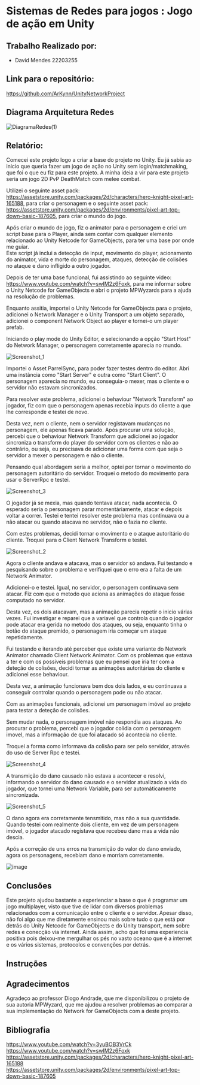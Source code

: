 # Sistemas de Redes para jogos : Jogo de ação em Unity  
## Trabalho Realizado por:  
- David Mendes 22203255
## Link para o repositório:  
https://github.com/ArKynn/UnityNetworkProject  
## Diagrama Arquitetura Redes  
  
![DiagramaRedes(1)](https://github.com/ArKynn/UnityNetworkProject/assets/115217596/173c7d1a-d2ff-4b0e-b382-2851b5a12be3)  
  
## Relatório: 

Comecei este projeto logo a criar a base do projeto no Unity. Eu já sabia ao inicio que queria fazer um jogo de ação no Unity sem login/matchmaking, que foi o que eu fiz para este projeto. A minha ideia a vir para este projeto seria um jogo 2D PvP DeathMatch com melee combat.  

Utilizei o seguinte asset pack: https://assetstore.unity.com/packages/2d/characters/hero-knight-pixel-art-165188, para criar o personagem e o seguinte asset pack: https://assetstore.unity.com/packages/2d/environments/pixel-art-top-down-basic-187605, para criar o mundo do jogo.  

Após criar o mundo de jogo, fiz o animator para o personagem e criei um script base para o Player, ainda sem contar com qualquer elemento relacionado ao Unity Netcode for GameObjects, para ter uma base por onde me guiar.  
Este script já inclui a detecção de input, movimento do player, acionamento do animator, vida e morte do personagem, ataques, detecção de colisões no ataque e dano infligido a outro jogador.  

Depois de ter uma base funcional, fui assistindo ao seguinte video: https://www.youtube.com/watch?v=swIM2z6Foxk, para me informar sobre o Unity Netcode for GameObjects e abri o projeto MPWyzards para a ajuda na resolução de problemas.  

Enquanto assitia, importei o Unity Netcode for GameObjects para o projeto, adicionei o Network Manager e o Unity Transport a um objeto separado, adicionei o component Network Object ao player e tornei-o um player prefab.  

Iniciando o play mode do Unity Editor, e selecionando a opção "Start Host" do Network Manager, o personagem corretamente aparecia no mundo.  
  
![Screenshot_1](https://github.com/ArKynn/UnityNetworkProject/assets/115217596/4b66d6c5-75ec-4828-b73d-85ccba8b11f9)  
  
Importei o Asset ParrelSync, para poder fazer testes dentro do editor. Abri uma instância como "Start Server" e outra como "Start Client". O personagem aparecia no mundo, eu conseguia-o mexer, mas o cliente e o servidor não estavam sincronizados.  

Para resolver este problema, adicionei o behaviour "Network Transform" ao jogador, fiz com que o personagem apenas recebia inputs do cliente a que lhe corresponde e testei de novo.  

Desta vez, nem o cliente, nem o servidor registavam mudanças no personagem, ele apenas ficava parado. Após procurar uma solução, percebi que o behaviour Network Transform que adicionei ao jogador sincroniza o transform do player do servidor com os clientes e não ao contrário, ou seja, eu precisava de adicionar uma forma com que seja o servidor a mexer o personagem e não o cliente.  

Pensando qual abordagem seria a melhor, optei por tornar o movimento do personagem autoritário do servidor. Troquei o metodo do movimento para usar o ServerRpc e testei.  
  
![Screenshot_3](https://github.com/ArKynn/UnityNetworkProject/assets/115217596/275c004b-f826-4a1b-a7e0-a82e9904b050)  
  
O jogador já se mexia, mas quando tentava atacar, nada acontecia. O esperado seria o personagem parar momentáriamente, atacar e depois voltar a correr. Testei e tentei resolver este problema mas continuava ou a não atacar ou quando atacava no servidor, não o fazia no cliente.  

Com estes problemas, decidi tornar o movimento e o ataque autoritário do cliente. Troquei para o Client Network Transform e testei. 
  
![Screenshot_2](https://github.com/ArKynn/UnityNetworkProject/assets/115217596/30860145-5db0-41a6-9f32-35119ea4836d)  
  
Agora o cliente andava e atacava, mas o servidor só andava. Fui testando e pesquisando sobre o problema e verifiquei que o erro era a falta de um Network Animator.  

Adicionei-o e testei. Igual, no servidor, o personagem continuava sem atacar. Fiz com que o metodo que aciona as animações do ataque fosse computado no servidor.  

Desta vez, os dois atacavam, mas a animação parecia repetir o inicio várias vezes. Fui investigar e reparei que a variavel que controla quando o jogador pode atacar era gerida no metodo dos ataques, ou seja, enquanto tinha o botão do ataque premido, o personagem iria começar um ataque repetidamente.  

Fui testando e iterando até perceber que existe uma variante do Network Animator chamado Client Network Animator. Com os problemas que estava a ter e com os possiveis problemas que eu pensei que iria ter com a deteção de colisões, decidi tornar as animações autoritárias do cliente e adicionei esse behaviour.  

Desta vez, a animação funcionava bem dos dois lados, e eu continuava a conseguir controlar quando o personagem pode ou não atacar. 

Com as animações funcionais, adicionei um personagem imóvel ao projeto para testar a deteção de colisões.  

Sem mudar nada, o personagem imóvel não respondia aos ataques. Ao procurar o problema, percebi que o jogador colidia com o personagem imovel, mas a informação de que foi atacado só acontecia no cliente.  

Troquei a forma como informava da colisão para ser pelo servidor, através do uso de Server Rpc e testei.  
  
![Screenshot_4](https://github.com/ArKynn/UnityNetworkProject/assets/115217596/d35271c6-edc9-4906-beca-34afa7961feb)  

A transmição do dano causado não estava a acontecer e resolvi, informando o servidor do dano causado e o servidor atualizado a vida do jogador, que tornei uma Network Variable, para ser automáticamente sincronizada.  
  
![Screenshot_5](https://github.com/ArKynn/UnityNetworkProject/assets/115217596/cf1d0ed9-72ac-4861-9965-01600c483946)  
  
O dano agora era corretamente tensmitido, mas não a sua quantidade. Quando testei com realmente dois cliente, em vez de um personagem imóvel, o jogador atacado registava que recebeu dano mas a vida não descia.  
  
Após a correção de uns erros na transmição do valor do dano enviado, agora os personagens, recebiam dano e morriam corretamente.  
  
![image](https://github.com/ArKynn/UnityNetworkProject/assets/115217596/741c1713-4ed8-4b73-9253-f60e55718384)  

## Conclusões  

Este projeto ajudou bastante a experienciar a base o que é programar um jogo multiplayer, visto que tive de lidar com diversos problemas relacionados com a comunicação entre o cliente e o servidor. Apesar disso, não foi algo que me diretamente ensinou mais sobre tudo o que está por detrás do Unity Netcode for GameObjects e do Unity transport, nem sobre redes e conecção via internet. Ainda assim, acho que foi uma experiencia positiva pois deixou-me mergulhar os pés no vasto oceano que é a internet e os vários sistemas, protocolos e convenções por detrás.  
  
## Instruções  

## Agradecimentos
Agradeço ao professor Diogo Andrade, que me disponibilizou o projeto de sua autoria MPWyzard, que me ajudou a resolver problemas ao comparar a sua implementação do Network for GameObjects com a deste projeto.  
## Bibliografia  
https://www.youtube.com/watch?v=3yuBOB3VrCk  
https://www.youtube.com/watch?v=swIM2z6Foxk  
https://assetstore.unity.com/packages/2d/characters/hero-knight-pixel-art-165188  
https://assetstore.unity.com/packages/2d/environments/pixel-art-top-down-basic-187605  
